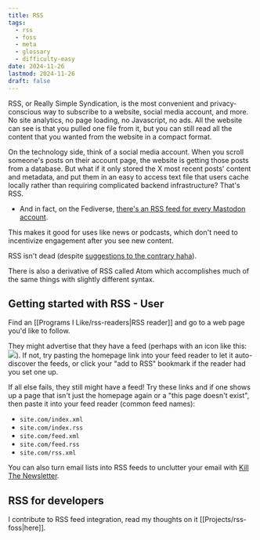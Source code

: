 ```yaml
---
title: RSS
tags:
  - rss
  - foss
  - meta
  - glossary
  - difficulty-easy
date: 2024-11-26
lastmod: 2024-11-26
draft: false
---
```

RSS, or Really Simple Syndication, is the most convenient and privacy-conscious way to subscribe to a website, social media account, and more. No site analytics, no page loading, no Javascript, no ads. All the website can see is that you pulled one file from it, but you can still read all the content that you wanted from the website in a compact format. 

On the technology side, think of a social media account. When you scroll someone's posts on their account page, the website is getting those posts from a database. But what if it only stored the X most recent posts' content and metadata, and put them in an easy to access text file that users cache locally rather than requiring complicated backend infrastructure? That's RSS. 
- And in fact, on the Fediverse, [there's an RSS feed for every Mastodon account](https://fedi.tips/following-mastodon-and-fediverse-accounts-through-rss/).

This makes it good for uses like news or podcasts, which don't need to incentivize engagement after you see new content.

RSS isn't dead (despite [suggestions to the contrary haha](https://rss-is-dead.lol)).

There is also a derivative of RSS called Atom which accomplishes much of the same things with slightly different syntax.

## Getting started with RSS - User
Find an [[Programs I Like/rss-readers|RSS reader]] and go to a web page you'd like to follow. 

They might advertise that they have a feed (perhaps with an icon like this: <img class="bf-icon" src="https://upload.wikimedia.org/wikipedia/en/4/43/Feed-icon.svg">). If not, try pasting the homepage link into your feed reader to let it auto-discover the feeds, or click your "add to RSS" bookmark if the reader had you set one up.

If all else fails, they still might have a feed! Try these links and if one shows up a page that isn't just the homepage again or a "this page doesn't exist", then paste it into your feed reader (common feed names):
- `site.com/index.xml`
- `site.com/index.rss`
- `site.com/feed.xml`
- `site.com/feed.rss`
- `site.com/rss.xml`

You can also turn email lists into RSS feeds to unclutter your email with [Kill The Newsletter](https://kill-the-newsletter.com). 
## RSS for developers
I contribute to RSS feed integration, read my thoughts on it [[Projects/rss-foss|here]].